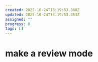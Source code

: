 ```yaml
---
created: 2025-10-24T18:19:53.360Z
updated: 2025-10-24T18:19:53.353Z
assigned: ""
progress: 0
tags: []
---
```


# make a review mode
